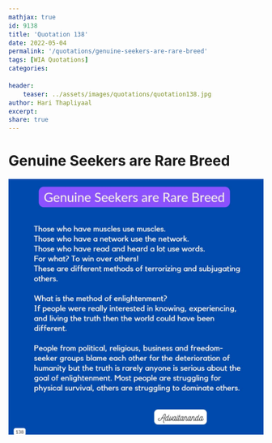 ```yaml
---
mathjax: true
id: 9138
title: 'Quotation 138'
date: 2022-05-04
permalink: '/quotations/genuine-seekers-are-rare-breed'
tags: [WIA Quotations] 
categories: 

header:
    teaser: ../assets/images/quotations/quotation138.jpg
author: Hari Thapliyaal 
excerpt:
share: true 
---
```


# Genuine Seekers are Rare Breed

![Genuine Seekers are Rare Breed](../assets/images/quotations/quotation138.jpg)
